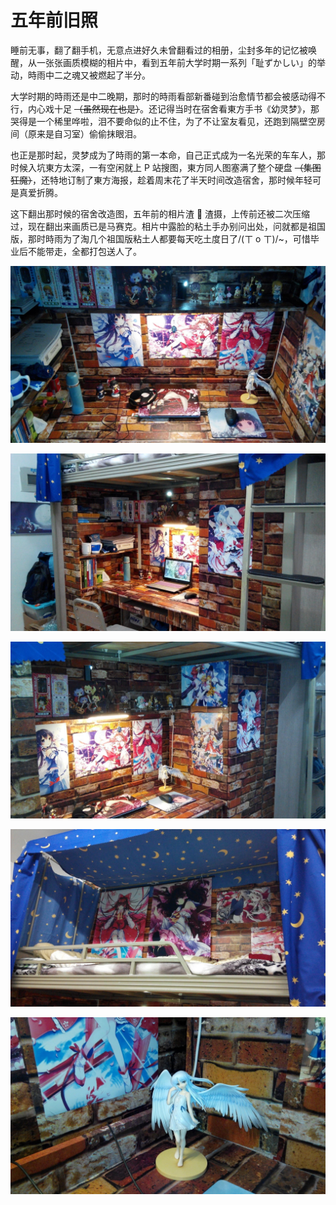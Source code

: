 # 五年前旧照

睡前无事，翻了翻手机，无意点进好久未曾翻看过的相册，尘封多年的记忆被唤醒，从一张张画质模糊的相片中，看到五年前大学时期一系列「耻ずかしい」的举动，時雨中二之魂又被燃起了半分。

大学时期的時雨还是中二晚期，那时的時雨看部新番碰到治愈情节都会被感动得不行，内心戏十足 ~~（虽然现在也是）~~。还记得当时在宿舍看東方手书《幼灵梦》，那哭得是一个稀里哗啦，泪不要命似的止不住，为了不让室友看见，还跑到隔壁空房间（原来是自习室）偷偷抹眼泪。

也正是那时起，灵梦成为了時雨的第一本命，自己正式成为一名光荣的车车人，那时候入坑東方太深，一有空闲就上 P 站搜图，東方同人图塞满了整个硬盘 ~~（集图狂魔）~~，还特地订制了東方海报，趁着周末花了半天时间改造宿舍，那时候年轻可是真爱折腾。

这下翻出那时候的宿舍改造图，五年前的相片渣 📱 渣摄，上传前还被二次压缩过，现在翻出来画质已是马赛克。相片中露脸的粘土手办别问出处，问就都是祖国版，那时時雨为了淘几个祖国版粘土人都要每天吃土度日了/(ㄒ o ㄒ)/~，可惜毕业后不能带走，全都打包送人了。

![宿舍正照](https://raw.githubusercontent.com/chanshiyucx/yoi/master/2020/五年前旧照/1.jpeg)

![左视图](https://raw.githubusercontent.com/chanshiyucx/yoi/master/2020/五年前旧照/2.jpeg)

![右视图](https://raw.githubusercontent.com/chanshiyucx/yoi/master/2020/五年前旧照/3.jpeg)

![床铺](https://raw.githubusercontent.com/chanshiyucx/yoi/master/2020/五年前旧照/4.jpeg)

![天使奏](https://raw.githubusercontent.com/chanshiyucx/yoi/master/2020/五年前旧照/5.jpeg)
